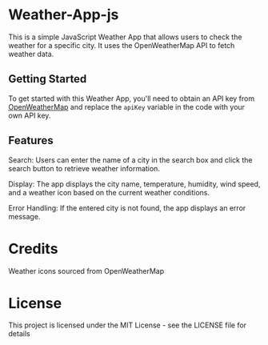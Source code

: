 # Weather-App-js
This is a simple JavaScript Weather App that allows users to check the weather for a specific city. It uses the OpenWeatherMap API to fetch weather data.

## Getting Started

To get started with this Weather App, you'll need to obtain an API key from [OpenWeatherMap](https://openweathermap.org/) and replace the `apiKey` variable in the code with your own API key.

## Features
Search: Users can enter the name of a city in the search box and click the search button to retrieve weather information.

Display: The app displays the city name, temperature, humidity, wind speed, and a weather icon based on the current weather conditions.

Error Handling: If the entered city is not found, the app displays an error message.

# Credits

Weather icons sourced from OpenWeatherMap

# License

This project is licensed under the MIT License - see the LICENSE file for details
